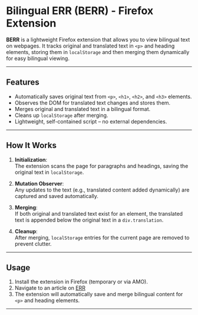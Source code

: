 # Bilingual ERR (BERR) - Firefox Extension

**BERR** is a lightweight Firefox extension that allows you to view bilingual text on webpages. It tracks original and translated text in `<p>` and heading elements, storing them in `localStorage` and then merging them dynamically for easy bilingual viewing.  

---

## Features

- Automatically saves original text from `<p>`, `<h1>`, `<h2>`, and `<h3>` elements.  
- Observes the DOM for translated text changes and stores them.  
- Merges original and translated text in a bilingual format.  
- Cleans up `localStorage` after merging.  
- Lightweight, self-contained script – no external dependencies.  

---

## How It Works

1. **Initialization**:  
   The extension scans the page for paragraphs and headings, saving the original text in `localStorage`.  

2. **Mutation Observer**:  
   Any updates to the text (e.g., translated content added dynamically) are captured and saved automatically.  

3. **Merging**:  
   If both original and translated text exist for an element, the translated text is appended below the original text in a `div.translation`.  

4. **Cleanup**:  
   After merging, `localStorage` entries for the current page are removed to prevent clutter.  

---

## Usage

1. Install the extension in Firefox (temporary or via AMO).  
2. Navigate to an article on [ERR](https://www.err.ee/ )
3. The extension will automatically save and merge bilingual content for `<p>` and heading elements.

---
